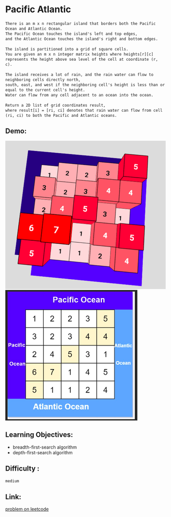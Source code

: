 # Pacific Atlantic

    There is an m x n rectangular island that borders both the Pacific Ocean and Atlantic Ocean.
    The Pacific Ocean touches the island's left and top edges,
    and the Atlantic Ocean touches the island's right and bottom edges.

    The island is partitioned into a grid of square cells.
    You are given an m x n integer matrix heights where heights[r][c] represents the height above sea level of the cell at coordinate (r, c).
 
    The island receives a lot of rain, and the rain water can flow to neighboring cells directly north,
    south, east, and west if the neighboring cell's height is less than or equal to the current cell's height.
    Water can flow from any cell adjacent to an ocean into the ocean.
    
    Return a 2D list of grid coordinates result,
    where result[i] = [ri, ci] denotes that rain water can flow from cell (ri, ci) to both the Pacific and Atlantic oceans.

## Demo:

![3d](./pacific_atlantic3d.png)
![2d](./pacific_atlantic_2d.png)

## Learning Objectives:

- breadth-first-search algorithm
- depth-first-search algorithm

## Difficulty :

`medium`
## Link:
[problem on leetcode](https://leetcode.com/problems/pacific-atlantic-water-flow/submissions/1288894272/?source=submission-noac)
